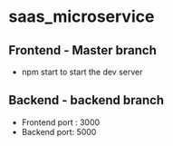 # saas_microservice
## Frontend - Master branch
* npm start to start the dev server
## Backend - backend branch
* Frontend port : 3000
* Backend port: 5000
